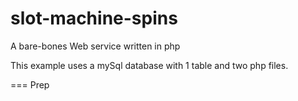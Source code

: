 # slot-machine-spins
A bare-bones Web service written in php

This example uses a mySql database with 1 table and two php files.

=== Prep
